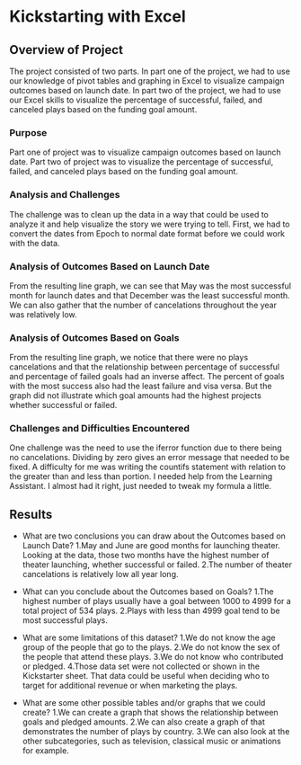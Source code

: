 # Kickstarting with Excel

## Overview of Project
The project consisted of two parts. In part one of the project, we had to use our knowledge of pivot tables and graphing in Excel to visualize campaign outcomes based on launch date. In part two of the project, we had to use our Excel skills to visualize the percentage of successful, failed, and canceled plays based on the funding goal amount. 

### Purpose
Part one of project was to visualize campaign outcomes based on launch date. Part two of project was to visualize the percentage of successful, failed, and canceled plays based on the funding goal amount.

### Analysis and Challenges
The challenge was to clean up the data in a way that could be used to analyze it and help visualize the story we were trying to tell.  First, we had to convert the dates from Epoch to normal date format before we could work with the data.

### Analysis of Outcomes Based on Launch Date
From the resulting line graph, we can see that May was the most successful month for launch dates and that December was the least successful month.  We can also gather that the number of cancelations throughout the year was relatively low.

### Analysis of Outcomes Based on Goals
From the resulting line graph, we notice that there were no plays cancelations and that the relationship between percentage of successful and percentage of failed goals had an inverse affect.  The percent of goals with the most success also had the least failure and visa versa. But the graph did not illustrate which goal amounts had the highest projects whether successful or failed.

### Challenges and Difficulties Encountered
One challenge was the need to use the iferror function due to there being no cancelations. Dividing by zero gives an error message that needed to be fixed. A difficulty for me was writing the countifs statement with relation to the greater than and less than portion.  I needed help from the Learning Assistant.  I almost had it right, just needed to tweak my formula a little.

## Results

- What are two conclusions you can draw about the Outcomes based on Launch Date?
1.May and June are good months for launching theater. Looking at the data, those two months 									have the highest number of theater launching, whether successful or failed.
2.The number of theater cancelations is relatively low all year long.

- What can you conclude about the Outcomes based on Goals?
1.The highest number of plays usually have a goal between 1000 to 4999 for a total project of 534 plays.
2.Plays with less than 4999 goal tend to be most successful plays.

- What are some limitations of this dataset?
1.We do not know the age group of the people that go to the plays.
2.We do not know the sex of the people that attend these plays.
3.We do not know who contributed or pledged.
4.Those data set were not collected or shown in the Kickstarter sheet. That data could be useful when deciding who to target for additional revenue or when marketing the plays.

- What are some other possible tables and/or graphs that we could create?
1.We can create a graph that shows the relationship between goals and pledged amounts.
2.We can also create a graph of that demonstrates the number of plays by country.
3.We can also look at the other subcategories, such as television, classical music or animations for example.
